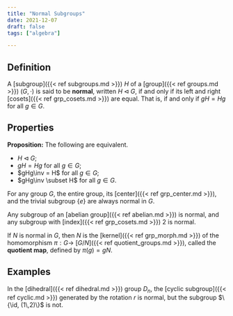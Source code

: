 ```yaml
---
title: "Normal Subgroups"
date: 2021-12-07
draft: false
tags: ["algebra"]

---
```



## Definition
A [subgroup]({{< ref subgroups.md >}}) $H$ of a [group]({{< ref groups.md >}}) $(G,\cdot)$ is said to be **normal**, written $H \triangleleft G$, if and only if its left and right [cosets]({{< ref grp_cosets.md >}}) are equal. That is, if and only if $gH = Hg$ for all $g \in G$. 

## Properties
**Proposition:** The following are equivalent.

- $H \triangleleft G$;
- $gH = Hg$ for all $g \in G$;
- $gHg\inv = H$ for all $g \in G$;
- $gHg\inv \subset H$ for all $g \in G$.

For any group $G$, the entire group, its [center]({{< ref grp_center.md >}}), and the trivial subgroup $\{e\}$ are always normal in $G$. 

Any subgroup of an [abelian group]({{< ref abelian.md >}}) is normal, and any subgroup with [index]({{< ref grp_cosets.md >}}) $2$ is normal. 

If $N$ is normal in $G$, then $N$ is the [kernel]({{< ref grp_morph.md >}}) of the homomorphism $\pi: G \to$ [$G/N$]({{< ref quotient_groups.md >}}), called the **quotient map**, defined by $\pi(g) = gN$.

## Examples
In the [dihedral]({{< ref dihedral.md >}}) group $D_n$, the [cyclic subgroup]({{< ref cyclic.md >}}) generated by the rotation $r$ is normal, but the subgroup $\{\id, (1\,2)\}$ is not.